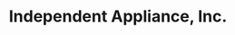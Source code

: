 ---
title: "Independent Appliance, Inc."
url: /cedar-grove/independent-appliance-inc/
shop: shop
---